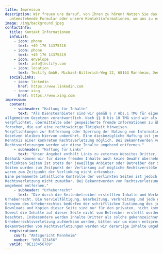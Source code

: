 ```yaml
---
title: Impressum
description: Wir freuen uns darauf, von Ihnen zu hören! Nutzen Sie das
  untenstehende Formular oder unsere Kontaktinformationen, um uns zu erreichen.
image: /img/background.jpeg
contactInfo:
  title: Kontakt Informationen
  infoList:
    - icon: phone
      text: +49 176 14375318
    - icon: phone
      text: +49 176 14375319
    - icon: envelope
      text: info@teclify.com
    - icon: location
      text: Teclify GmbH, Michael-Bitterich-Weg 22, 68163 Mannheim, Deutschland
  socialLinks:
    - icon: linkedin
      href: https://www.linkedin.com
    - icon: xing
      href: https://www.xing.com
impressum:
  content:
    - subheader: "Haftung für Inhalte"
      text: "Als Diensteanbieter sind wir gemäß § 7 Abs.1 TMG für eigene Inhalte auf diesen Seiten nach den
allgemeinen Gesetzen verantwortlich. Nach §§ 8 bis 10 TMG sind wir als Diensteanbieter jedoch nicht
verpflichtet, übermittelte oder gespeicherte fremde Informationen zu überwachen oder nach Umständen zu
forschen, die auf eine rechtswidrige Tätigkeit hinweisen.
Verpflichtungen zur Entfernung oder Sperrung der Nutzung von Informationen nach den allgemeinen
Gesetzen bleiben hiervon unberührt. Eine diesbezügliche Haftung ist jedoch erst ab dem Zeitpunkt der
Kenntnis einer konkreten Rechtsverletzung möglich. Bei Bekanntwerden von entsprechenden
Rechtsverletzungen werden wir diese Inhalte umgehend entfernen."
    - subheader: "Haftung für Links"
      text: "Unser Angebot enthält Links zu externen Websites Dritter, auf deren Inhalte wir keinen Einfluss haben.
Deshalb können wir für diese fremden Inhalte auch keine Gewähr übernehmen. Für die Inhalte der
verlinkten Seiten ist stets der jeweilige Anbieter oder Betreiber der Seiten verantwortlich. Die verlinkten
Seiten wurden zum Zeitpunkt der Verlinkung auf mögliche Rechtsverstöße überprüft. Rechtswidrige Inhalte
waren zum Zeitpunkt der Verlinkung nicht erkennbar.
Eine permanente inhaltliche Kontrolle der verlinkten Seiten ist jedoch ohne konkrete Anhaltspunkte einer
Rechtsverletzung nicht zumutbar. Bei Bekanntwerden von Rechtsverletzungen werden wir derartige Links
umgehend entfernen."
    - subheader: "Urheberrecht"
      text: "Die durch die Seitenbetreiber erstellten Inhalte und Werke auf diesen Seiten unterliegen dem deutschen
Urheberrecht. Die Vervielfältigung, Bearbeitung, Verbreitung und jede Art der Verwertung außerhalb der
Grenzen des Urheberrechtes bedürfen der schriftlichen Zustimmung des jeweiligen Autors bzw. Erstellers.
Downloads und Kopien dieser Seite sind nur für den privaten, nicht kommerziellen Gebrauch gestattet.
Soweit die Inhalte auf dieser Seite nicht vom Betreiber erstellt wurden, werden die Urheberrechte Dritter
beachtet. Insbesondere werden Inhalte Dritter als solche gekennzeichnet. Sollten Sie trotzdem auf eine
Urheberrechtsverletzung aufmerksam werden, bitten wir um einen entsprechenden Hinweis. Bei
Bekanntwerden von Rechtsverletzungen werden wir derartige Inhalte umgehend entfernen."
  registration:
    court: "Amtsgericht Mannheim"
    number: "HRB 123456"
  vatId: "DE123456789"
---
```

